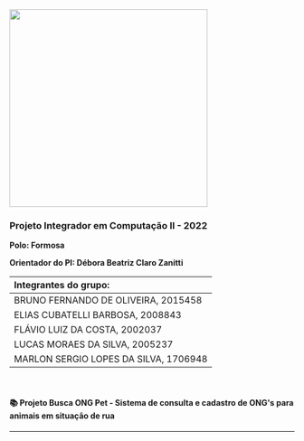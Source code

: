 <img src="https://user-images.githubusercontent.com/50468352/141820811-412e9364-7f5c-4889-826a-fcba23b92e23.png" width="350" />
<h3>Projeto Integrador em Computação II - 2022</h3>

**Polo: Formosa** </br>

**Orientador do PI: Débora Beatriz Claro Zanitti** </br>


| Integrantes do grupo:                 |
| :------------------------------------ |
| BRUNO FERNANDO DE OLIVEIRA, 2015458   |
| ELIAS CUBATELLI BARBOSA, 2008843      |
| FLÁVIO LUIZ DA COSTA, 2002037         |
| LUCAS MORAES DA SILVA, 2005237        |
| MARLON SERGIO LOPES DA SILVA, 1706948 |

</br>

<h4> 📚 Projeto Busca ONG Pet - Sistema de consulta e cadastro de ONG's para animais em situação de rua</h4>

---
